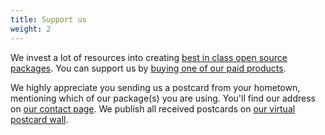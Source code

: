 ```yaml
---
title: Support us
weight: 2
---
```


We invest a lot of resources into creating [best in class open source packages](https://votong.be/open-source). You can support us by [buying one of our paid products](https://votong.be/open-source/support-us).

We highly appreciate you sending us a postcard from your hometown, mentioning which of our package(s) you are using. You'll find our address on [our contact page](https://votong.be/about-us). We publish all received postcards on [our virtual postcard wall](https://votong.be/open-source/postcards).
